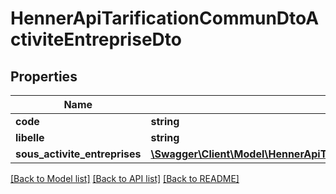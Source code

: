 # HennerApiTarificationCommunDtoActiviteEntrepriseDto

## Properties
Name | Type | Description | Notes
------------ | ------------- | ------------- | -------------
**code** | **string** |  | [optional] 
**libelle** | **string** |  | [optional] 
**sous_activite_entreprises** | [**\Swagger\Client\Model\HennerApiTarificationCommunDtoSousActiviteEntrepriseDto[]**](HennerApiTarificationCommunDtoSousActiviteEntrepriseDto.md) |  | [optional] 

[[Back to Model list]](../README.md#documentation-for-models) [[Back to API list]](../README.md#documentation-for-api-endpoints) [[Back to README]](../README.md)


